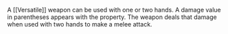 A [[Versatile]] weapon can be used with one or two hands. A damage value in parentheses appears with the property. The weapon deals that damage when used with two hands to make a melee attack.
